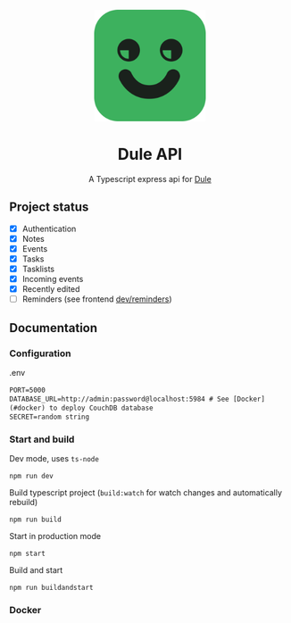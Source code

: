 <div align="center">

<br>

<img src=".github/icon.png" height="200"/>

# Dule API
A Typescript express api for [Dule](https://github.com/withdule/dule)

</div>

## Project status
- [x] Authentication
- [x] Notes 
- [x] Events
- [x] Tasks
- [x] Tasklists
- [x] Incoming events
- [x] Recently edited
- [ ] Reminders (see frontend [dev/reminders](https://github.com/withdule/dule/tree/dev/reminders))

## Documentation

### Configuration
.env
```dotenv
PORT=5000
DATABASE_URL=http://admin:password@localhost:5984 # See [Docker](#docker) to deploy CouchDB database
SECRET=random string
```

### Start and build

Dev mode, uses `ts-node`
```shell
npm run dev
```

Build typescript project (`build:watch` for watch changes and automatically rebuild)
```shell
npm run build
```

Start in production mode
```shell
npm start
```

Build and start
```shell
npm run buildandstart
```

### Docker

[//]: # (TODO)
